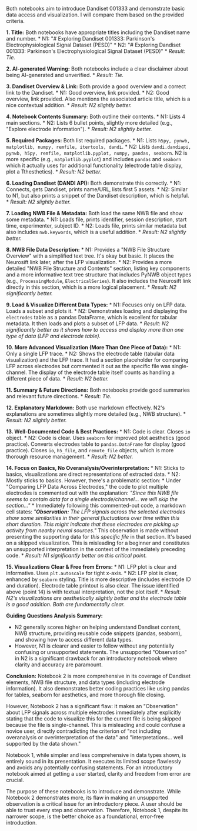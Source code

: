 Both notebooks aim to introduce Dandiset 001333 and demonstrate basic data access and visualization. I will compare them based on the provided criteria.

**1. Title:** Both notebooks have appropriate titles including the Dandiset name and number.
    *   N1: "# Exploring Dandiset 001333: Parkinson's Electrophysiological Signal Dataset (PESD)"
    *   N2: "# Exploring Dandiset 001333: Parkinson's Electrophysiological Signal Dataset (PESD)"
    *   *Result: Tie.*

**2. AI-generated Warning:** Both notebooks include a clear disclaimer about being AI-generated and unverified.
    *   *Result: Tie.*

**3. Dandiset Overview & Link:** Both provide a good overview and a correct link to the Dandiset.
    *   N1: Good overview, link provided.
    *   N2: Good overview, link provided. Also mentions the associated article title, which is a nice contextual addition.
    *   *Result: N2 slightly better.*

**4. Notebook Contents Summary:** Both outline their contents.
    *   N1: Lists 4 main sections.
    *   N2: Lists 6 bullet points, slightly more detailed (e.g., "Explore electrode information").
    *   *Result: N2 slightly better.*

**5. Required Packages:** Both list required packages.
    *   N1: Lists `h5py, pynwb, matplotlib, numpy, remfile, itertools, dandi`.
    *   N2: Lists `dandi.dandiapi, pynwb, h5py, remfile, matplotlib.pyplot, numpy, pandas, seaborn`. N2 is more specific (e.g., `matplotlib.pyplot`) and includes `pandas` and `seaborn` which it actually uses for additional functionality (electrode table display, plot a Tthesthetics).
    *   *Result: N2 better.*

**6. Loading Dandiset (DANDI API):** Both demonstrate this correctly.
    *   N1: Connects, gets Dandiset, prints name/URL, lists first 5 assets.
    *   N2: Similar to N1, but also prints a snippet of the Dandiset description, which is helpful.
    *   *Result: N2 slightly better.*

**7. Loading NWB File & Metadata:** Both load the same NWB file and show some metadata.
    *   N1: Loads file, prints identifier, session description, start time, experimenter, subject ID.
    *   N2: Loads file, prints similar metadata but also includes `nwb.keywords`, which is a useful addition.
    *   *Result: N2 slightly better.*

**8. NWB File Data Description:**
    *   N1: Provides a "NWB File Structure Overview" with a simplified text tree. It's okay but basic. It places the Neurosift link later, after the LFP visualization.
    *   N2: Provides a more detailed "NWB File Structure and Contents" section, listing key components and a more informative text tree structure that includes PyNWB object types (e.g., `ProcessingModule`, `ElectricalSeries`). It also includes the Neurosift link directly in this section, which is a more logical placement.
    *   *Result: N2 significantly better.*

**9. Load & Visualize Different Data Types:**
    *   N1: Focuses only on LFP data. Loads a subset and plots it.
    *   N2: Demonstrates loading and displaying the `electrodes` table as a pandas DataFrame, which is excellent for tabular metadata. It then loads and plots a subset of LFP data.
    *   *Result: N2 significantly better as it shows how to access and display more than one type of data (LFP and electrode table).*

**10. More Advanced Visualization (More Than One Piece of Data):**
    *   N1: Only a single LFP trace.
    *   N2: Shows the electrode table (tabular data visualization) and the LFP trace. It had a section placeholder for comparing LFP across electrodes but commented it out as the specific file was single-channel. The display of the electrode table itself counts as handling a different piece of data.
    *   *Result: N2 better.*

**11. Summary & Future Directions:** Both notebooks provide good summaries and relevant future directions.
    *   *Result: Tie.*

**12. Explanatory Markdown:** Both use markdown effectively. N2's explanations are sometimes slightly more detailed (e.g., NWB structure).
    *   *Result: N2 slightly better.*

**13. Well-Documented Code & Best Practices:**
    *   N1: Code is clear. Closes `io` object.
    *   N2: Code is clear. Uses `seaborn` for improved plot aesthetics (good practice). Converts electrodes table to `pandas.DataFrame` for display (good practice). Closes `io`, `h5_file`, and `remote_file` objects, which is more thorough resource management.
    *   *Result: N2 better.*

**14. Focus on Basics, No Overanalysis/Overinterpretation:**
    *   N1: Sticks to basics, visualizations are direct representations of extracted data.
    *   N2: Mostly sticks to basics. However, there's a problematic section:
        *   Under "Comparing LFP Data Across Electrodes," the code to plot multiple electrodes is commented out with the explanation: *"Since this NWB file seems to contain data for a single electrode/channel... we will skip the section..."*
        *   Immediately following this commented-out code, a markdown cell states: *"**Observation:** The LFP signals across the selected electrodes show some similarities in their general fluctuations over time within this short duration. This might indicate that these electrodes are picking up activity from nearby neural sources."*
        This observation is made without presenting the supporting data for *this specific file* in that section. It's based on a skipped visualization. This is misleading for a beginner and constitutes an unsupported interpretation in the context of the immediately preceding code.
    *   *Result: N1 significantly better on this critical point.*

**15. Visualizations Clear & Free from Errors:**
    *   N1: LFP plot is clear and informative. Uses `plt.autoscale` for tight x-axis.
    *   N2: LFP plot is clear, enhanced by `seaborn` styling. Title is more descriptive (includes electrode ID and duration). Electrode table printout is also clear. The issue identified above (point 14) is with textual interpretation, not the plot itself.
    *   *Result: N2's visualizations are aesthetically slightly better and the electrode table is a good addition. Both are fundamentally clear.*

**Guiding Questions Analysis Summary:**
*   N2 generally scores higher on helping understand Dandiset content, NWB structure, providing reusable code snippets (pandas, seaborn), and showing how to access different data types.
*   However, N1 is clearer and easier to follow without any potentially confusing or unsupported statements. The unsupported "Observation" in N2 is a significant drawback for an introductory notebook where clarity and accuracy are paramount.

**Conclusion:**
Notebook 2 is more comprehensive in its coverage of Dandiset elements, NWB file structure, and data types (including electrode information). It also demonstrates better coding practices like using pandas for tables, seaborn for aesthetics, and more thorough file closing.

However, Notebook 2 has a significant flaw: it makes an "Observation" about LFP signals across multiple electrodes immediately after explicitly stating that the code to visualize this for the current file is being skipped because the file is single-channel. This is misleading and could confuse a novice user, directly contradicting the criterion of "not including overanalysis or overinterpretation of the data" and "interpretations... well supported by the data shown."

Notebook 1, while simpler and less comprehensive in data types shown, is entirely sound in its presentation. It executes its limited scope flawlessly and avoids any potentially confusing statements. For an introductory notebook aimed at getting a user started, clarity and freedom from error are crucial.

The purpose of these notebooks is to introduce and demonstrate. While Notebook 2 demonstrates more, its flaw in making an unsupported observation is a critical issue for an introductory piece. A user should be able to trust every step and observation. Therefore, Notebook 1, despite its narrower scope, is the better choice as a foundational, error-free introduction.